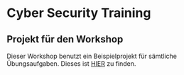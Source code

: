 # Cyber Security Training

## Projekt für den Workshop

Dieser Workshop benutzt ein Beispielprojekt für sämtliche Übungsaufgaben. Dieses ist [HIER](https://github.com/martinakraus/security-workshop) zu finden.

